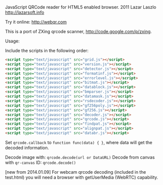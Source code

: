 JavaScript QRCode reader for HTML5 enabled browser.
2011 Lazar Laszlo  http://lazarsoft.info

Try it online: http://webqr.com

This is a port of ZXing qrcode scanner, http://code.google.com/p/zxing.

Usage:

Include the scripts in the following order:

```html
<script type="text/javascript" src="grid.js"></script>
<script type="text/javascript" src="version.js"></script>
<script type="text/javascript" src="detector.js"></script>
<script type="text/javascript" src="formatinf.js"></script>
<script type="text/javascript" src="errorlevel.js"></script>
<script type="text/javascript" src="bitmat.js"></script>
<script type="text/javascript" src="datablock.js"></script>
<script type="text/javascript" src="bmparser.js"></script>
<script type="text/javascript" src="datamask.js"></script>
<script type="text/javascript" src="rsdecoder.js"></script>
<script type="text/javascript" src="gf256poly.js"></script>
<script type="text/javascript" src="gf256.js"></script>
<script type="text/javascript" src="decoder.js"></script>
<script type="text/javascript" src="qrcode.js"></script>
<script type="text/javascript" src="findpat.js"></script>
<script type="text/javascript" src="alignpat.js"></script>
<script type="text/javascript" src="databr.js"></script>
```

Set `qrcode.callback` to `function func(data) { }`, where data will get the decoded information.

Decode image with: `qrcode.decode(url or DataURL)`
Decode from canvas with `qr-canvas` ID: `qrcode.decode()`

[new from 2014.01.09]
For webcam qrcode decoding (included in the test.html) you will need a browser with getUserMedia (WebRTC) capability.
